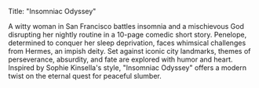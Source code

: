 Title: "Insomniac Odyssey"

A witty woman in San Francisco battles insomnia and a mischievous God disrupting her nightly routine in a 10-page comedic short story. Penelope, determined to conquer her sleep deprivation, faces whimsical challenges from Hermes, an impish deity. Set against iconic city landmarks, themes of perseverance, absurdity, and fate are explored with humor and heart. Inspired by Sophie Kinsella's style, "Insomniac Odyssey" offers a modern twist on the eternal quest for peaceful slumber.